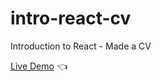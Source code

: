 # intro-react-cv
Introduction to React - Made a CV

[Live Demo](https://akhfirdaus07.github.io/intro-react-cv/) :point_left: